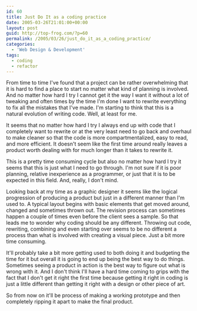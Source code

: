 ```yaml
---
id: 60
title: Just Do It as a coding practice
date: 2005-03-26T21:01:00+00:00
layout: post
guid: http://top-frog.com/?p=60
permalink: /2005/03/26/just_do_it_as_a_coding_practice/
categories:
  - 'Web Design & Development'
tags:
  - coding
  - refactor
---
```

From time to time I've found that a project can be rather overwhelming that it is hard to find a place to start no matter what kind of planning is involved. And no matter how hard I try I cannot get it the way I want it without a lot of tweaking and often times by the time I'm done I want to rewrite everything to fix all the mistakes that I've made. I'm starting to think that this is a natural evolution of writing code. Well, at least for me.

It seems that no matter how hard I try I always end up with code that I completely want to rewrite or at the very least need to go back and overhaul to make cleaner so that the code is more compartmentalized, easy to read, and more efficient. It doesn't seem like the first time around really leaves a product worth dealing with for much longer than it takes to rewrite it. 

This is a pretty time consuming cycle but also no matter how hard I try it seems that this is just what I need to go through. I'm not sure if it is poor planning, relative inexperience as a programmer, or just that it is to be expected in this field. And, really, I don't mind.

Looking back at my time as a graphic designer it seems like the logical progression of producing a product but just in a different manner than I'm used to. A typical layout begins with basic elements that get moved around, changed and sometimes thrown out. The revision process can sometimes happen a couple of times even before the client sees a sample. So that leads me to wonder why coding should be any different. Throwing out code, rewriting, combining and even starting over seems to be no different a process than what is involved with creating a visual piece. Just a bit more time consuming.

It'll probably take a bit more getting used to both doing it and budgeting the time for it but overall it is going to end up being the best way to do things. Sometimes seeing a product in action is the best way to figure out what is wrong with it. And I don't think I'll have a hard time coming to grips with the fact that I don't get it right the first time because getting it right in coding is just a little different than getting it right with a design or other piece of art.

So from now on it'll be process of making a working prototype and then completely ripping it apart to make the final product.